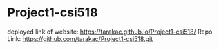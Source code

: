 # Project1-csi518
deployed link of website: https://tarakac.github.io/Project1-csi518/
Repo Link: https://github.com/tarakac/Project1-csi518.git
